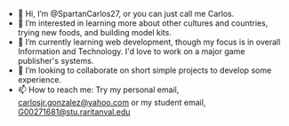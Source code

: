 - 👋 Hi, I’m @SpartanCarlos27, or you can just call me Carlos.
- 👀 I’m interested in learning more about other cultures and countries, trying new foods, and building model kits.
- 🌱 I’m currently learning web development, though my focus is in overall Information and Technology. I'd love to work on a major game publisher's systems.
- 💞️ I’m looking to collaborate on short simple projects to develop some experience.
- 📫 How to reach me: Try my personal email, carlosjr.gonzalez@yahoo.com or my student email, G00271681@stu.raritanval.edu

